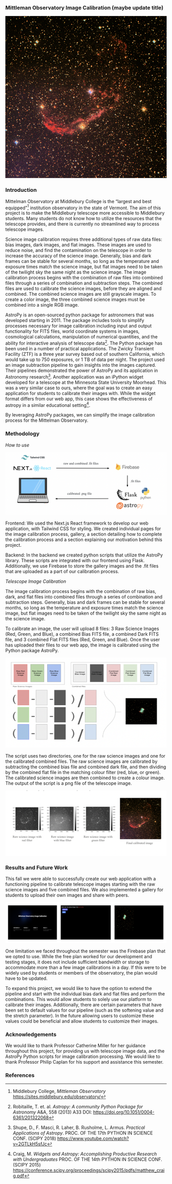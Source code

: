 ### Mittleman Observatory Image Calibration (maybe update title)

![](images/img_space.png)

### Introduction 

Mittelman Observatory at Middlebury College is the “largest and best equipped”[^Middlebury] institution observatory in the state of Vermont. The aim of this project is to make the Middlebury telescope more accessible to Middlebury students. Many students do not know how to utilize the resources that the telescope provides, and there is currently no streamlined way to process telescope images. 

Science image calibration requires three additional types of raw data files: bias images, dark images, and flat images. These images are used to reduce noise, and find the contamination on the telescope in order to increase the accuracy of the science image. Generally, bias and dark frames can be stable for several months, so long as the temperature and exposure times match the science image, but flat images need to be taken of the twilight sky the same night as the science image. The image calibration process begins with the combination of raw files into combined files through a series of combination and subtraction steps. The combined files are used to calibrate the science images, before they are aligned and combined. The combined science images are still grayscale images. To create a color image, the three combined science images must be combined into a single RGB image.

AstroPy is an open-sourced python package for astronomers that was developed starting in 2011. The package includes tools to simplify processes necessary for image calibration including input and output functionality for FITS files, world coordinate systems in images, cosmological calculations, manipulation of numerical quantities, and the ability for interactive analysis of telescope data[^Robitaille2013]. The Python package has been used in a number of practical applications. The Zwicky Transient Facility (ZTF) is a three year survey based out of southern California, which would take up to 750 exposures, or 1 TB of data per night. The project used an image subtraction pipeline to gain insights into the images captured. Their pipelines demonstrated the power of AstroPy and its application in Astronomy research[^Shupe2018]. Another application was an iPython widget developed for a telescope at the Minnesota State University Moorhead. This was a very similar case to ours, where the goal was to create an easy application for students to calibrate their images with. While the widget format differs from our web app, this case shows the effectiveness of astropy in a similar educational setting[^Craig2015]. 

By leveraging AstroPy packages, we can simplify the image calibration process for the Mittelman Observatory. 

### Methodology 
*How to use*

![](images/img_methodology.png)

Frontend: 
We used the Next.js React framework to develop our web application, with Tailwind CSS for styling. We created individual pages for the image calibration process, gallery, a section detailing how to complete the calibration process and a section explaining our motivation behind this project. 

Backend:
In the backend we created python scripts that utilize the AstroPy library. These scripts are integrated with our frontend using Flask. Additionally, we use Firebase to store the gallery images and the .fit files that are uploaded as a part of our calibration process. 


*Telescope Image Calibration*

The image calibration process begins with the combination of raw bias, dark, and flat files into combined files through a series of combination and subtraction steps. Generally, bias and dark frames can be stable for several months, so long as the temperature and exposure times match the science image, but flat images need to be taken of the twilight sky the same night as the science image.

To calibrate an image, the user will upload 8 files: 3 Raw Science Images (Red, Green, and Blue), a combined Bias FITS file, a combined Dark FITS file, and 3 combined Flat FITS files (Red, Green, and Blue). Once the user has uploaded their  files to our web app, the image is calibrated using the Python package AstroPy. 

![](images/img_telescope_process.png)

The script uses two directories, one for the raw science images and one for the calibrated combined files. The raw science images are calibrated by subtracting the combined bias file and combined dark file, and then dividing by the combined flat file in the matching colour filter (red, blue, or green). The calibrated science images are then combined to create a colour image. The output of the script is a png file of the telescope image.

![](images/img_rgb.png)

### Results and Future Work
This fall we were able to successfully create our web application with a functioning pipeline to calibrate telescope images starting with the raw science images and five combined files. We also implemented a gallery for students to upload their own images and share with peers.

![](images/img_frontend.png)

One limitation we faced throughout the semester was the Firebase plan that we opted to use. While the free plan worked for our development and testing stages, it does not include sufficient bandwidth or storage to accommodate more than a few image calibrations in a day. If this were to be widely used by students or members of the observatory, the plan would have to be updated. 

To expand this project, we would like to have the option to extend the pipeline and start with the individual bias dark and flat files and perform the combinations. This would allow students to solely use our platform to calibrate their images. Additionally, there are certain parameters that have been set to default values for our pipeline (such as the softening value and the stretch parameter). In the future allowing users to customize these values could be beneficial and allow students to customize their images. 


### Acknowledgements
We would like to thank Professor Catherine Miller for her guidance throughout this project, for providing us with telescope image data, and the AstroPy Python scripts for image calibration processing. We would like to thank Professor Philip Caplan for his support and assistance this semester.  

### References

[^Craig2015]: Craig, M. *Widgets and Astropy: Accomplishing Productive Research with Undergraduates* PROC. OF THE 14th PYTHON IN SCIENCE CONF. (SCIPY 2015) https://conference.scipy.org/proceedings/scipy2015/pdfs/matthew_craig.pdf 

[^Middlebury]: Middlebury College, *Mittleman Observatory* https://sites.middlebury.edu/observatory/

[^Robitaille2013]: Robitaille, T. et. al. *Astropy: A community Python Package for Astronomy* A&A, 558 (2013) A33 DOI: https://doi.org/10.1051/0004-6361/201322068


[^Shupe2018]: Shupe, D., F. Masci, R. Laher, B. Rusholme, L. Armus. *Practical Applications of Astropy*. PROC. OF THE 17th PYTHON IN SCIENCE CONF. (SCIPY 2018) https://www.youtube.com/watch?v=2GTLkH5sfJc
